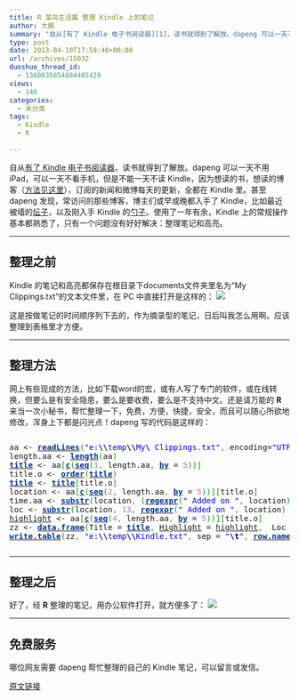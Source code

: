 ```yaml
---
title: R 菜鸟生活篇 整理 Kindle 上的笔记
author: 大鹏
summary: "自从[有了 Kindle 电子书阅读器][1]，读书就得到了解放。dapeng 可以一天不用 iPad，可以一天不看手机，但是不能一天不读 Kindle，因为想读的书，想读的博客（[方法见这里][2]），订阅的新闻和微博每天的更新，全都在 Kindle 里。甚至 dapeng 发现，常访问的那些博客，博主们或早或晚都入手了 Kindle，比如最近被墙的[坛子][3]，以及刚入手 Kindle 的[勺子][4]。使用了一年有余，Kindle 上的常规操作基本都熟悉了，只有一个问题没有好好解决：整理笔记和高亮。"
type: post
date: 2013-04-10T17:59:40+00:00
url: /archives/15032
duoshuo_thread_id:
  - 1360835854884405429
views:
  - 146
categories:
  - 未分类
tags:
  - Kindle
  - R

---
```

自从[有了 Kindle 电子书阅读器][1]，读书就得到了解放。dapeng 可以一天不用 iPad，可以一天不看手机，但是不能一天不读 Kindle，因为想读的书，想读的博客（[方法见这里][2]），订阅的新闻和微博每天的更新，全都在 Kindle 里。甚至 dapeng 发现，常访问的那些博客，博主们或早或晚都入手了 Kindle，比如最近被墙的[坛子][3]，以及刚入手 Kindle 的[勺子][4]。使用了一年有余，Kindle 上的常规操作基本都熟悉了，只有一个问题没有好好解决：整理笔记和高亮。

* * *

## 整理之前

Kindle 的笔记和高亮都保存在根目录下documents文件夹里名为“My Clippings.txt”的文本文件里，在 PC 中直接打开是这样的： ![][5]

这是按做笔记的时间顺序列下去的，作为摘录型的笔记，日后叫我怎么用啊。应该整理到表格里才方便。

* * *

## 整理方法

网上有些现成的方法，比如下载word的宏，或有人写了专门的软件，或在线转换，但要么是有安全隐患，要么是要收费，要么是不支持中文。还是请万能的 **R** 来当一次小秘书，帮忙整理一下，免费，方便，快捷，安全，而且可以随心所欲地修改，浑身上下都是闪光点！dapeng 写的代码是这样的：

<div style="overflow:auto;">
  <div class="geshifilter">
    <pre class="r geshifilter-R" style="font-family:monospace;">aa <span style="">&lt;-</span> <a href="http://inside-r.org/r-doc/base/readLines"><span style="color: #003399; font-weight: bold;">readLines</span></a><span style="color: #009900;">&#40;</span><span style="color: #0000ff;">"e:<span style="color: #000099; font-weight: bold;">\\</span>temp<span style="color: #000099; font-weight: bold;">\\</span>My<span style="color: #000099; font-weight: bold;">\ </span>Clippings.txt"</span><span style="color: #339933;">,</span> encoding=<span style="color: #0000ff;">"UTF-8"</span><span style="color: #009900;">&#41;</span>
length.aa <span style="">&lt;-</span> <a href="http://inside-r.org/r-doc/base/length"><span style="color: #003399; font-weight: bold;">length</span></a><span style="color: #009900;">&#40;</span>aa<span style="color: #009900;">&#41;</span>
<a href="http://inside-r.org/r-doc/graphics/title"><span style="color: #003399; font-weight: bold;">title</span></a> <span style="">&lt;-</span> aa<span style="color: #009900;">&#91;</span><a href="http://inside-r.org/r-doc/base/c"><span style="color: #003399; font-weight: bold;">c</span></a><span style="color: #009900;">&#40;</span><a href="http://inside-r.org/r-doc/base/seq"><span style="color: #003399; font-weight: bold;">seq</span></a><span style="color: #009900;">&#40;</span><span style="color: #cc66cc;">1</span><span style="color: #339933;">,</span> length.aa<span style="color: #339933;">,</span> <a href="http://inside-r.org/r-doc/base/by"><span style="color: #003399; font-weight: bold;">by</span></a> = <span style="color: #cc66cc;">5</span><span style="color: #009900;">&#41;</span><span style="color: #009900;">&#41;</span><span style="color: #009900;">&#93;</span>
title.o <span style="">&lt;-</span> <a href="http://inside-r.org/r-doc/base/order"><span style="color: #003399; font-weight: bold;">order</span></a><span style="color: #009900;">&#40;</span><a href="http://inside-r.org/r-doc/graphics/title"><span style="color: #003399; font-weight: bold;">title</span></a><span style="color: #009900;">&#41;</span>
<a href="http://inside-r.org/r-doc/graphics/title"><span style="color: #003399; font-weight: bold;">title</span></a> <span style="">&lt;-</span> <a href="http://inside-r.org/r-doc/graphics/title"><span style="color: #003399; font-weight: bold;">title</span></a><span style="color: #009900;">&#91;</span>title.o<span style="color: #009900;">&#93;</span>
location <span style="">&lt;-</span> aa<span style="color: #009900;">&#91;</span><a href="http://inside-r.org/r-doc/base/c"><span style="color: #003399; font-weight: bold;">c</span></a><span style="color: #009900;">&#40;</span><a href="http://inside-r.org/r-doc/base/seq"><span style="color: #003399; font-weight: bold;">seq</span></a><span style="color: #009900;">&#40;</span><span style="color: #cc66cc;">2</span><span style="color: #339933;">,</span> length.aa<span style="color: #339933;">,</span> <a href="http://inside-r.org/r-doc/base/by"><span style="color: #003399; font-weight: bold;">by</span></a> = <span style="color: #cc66cc;">5</span><span style="color: #009900;">&#41;</span><span style="color: #009900;">&#41;</span><span style="color: #009900;">&#93;</span><span style="color: #009900;">&#91;</span>title.o<span style="color: #009900;">&#93;</span>
time.aa <span style="">&lt;-</span> <a href="http://inside-r.org/r-doc/base/substr"><span style="color: #003399; font-weight: bold;">substr</span></a><span style="color: #009900;">&#40;</span>location<span style="color: #339933;">,</span> <span style="color: #009900;">&#40;</span><a href="http://inside-r.org/r-doc/base/regexpr"><span style="color: #003399; font-weight: bold;">regexpr</span></a><span style="color: #009900;">&#40;</span><span style="color: #0000ff;">" Added on "</span><span style="color: #339933;">,</span> location<span style="color: #009900;">&#41;</span> <span style="">+</span> <span style="color: #cc66cc;">10</span><span style="color: #009900;">&#41;</span> <span style="color: #339933;">,</span> <a href="http://inside-r.org/r-doc/base/nchar"><span style="color: #003399; font-weight: bold;">nchar</span></a><span style="color: #009900;">&#40;</span>location<span style="color: #009900;">&#41;</span><span style="color: #009900;">&#41;</span><span style="color: #009900;">&#91;</span>title.o<span style="color: #009900;">&#93;</span>
loc <span style="">&lt;-</span> <a href="http://inside-r.org/r-doc/base/substr"><span style="color: #003399; font-weight: bold;">substr</span></a><span style="color: #009900;">&#40;</span>location<span style="color: #339933;">,</span> <span style="color: #cc66cc;">13</span><span style="color: #339933;">,</span> <a href="http://inside-r.org/r-doc/base/regexpr"><span style="color: #003399; font-weight: bold;">regexpr</span></a><span style="color: #009900;">&#40;</span><span style="color: #0000ff;">" Added on "</span><span style="color: #339933;">,</span> location<span style="color: #009900;">&#41;</span> <span style="">-</span> <span style="color: #cc66cc;">5</span><span style="color: #009900;">&#41;</span><span style="color: #009900;">&#91;</span><a href="http://inside-r.org/r-doc/base/order"><span style="color: #003399; font-weight: bold;">order</span></a><span style="color: #009900;">&#40;</span>title.o<span style="color: #009900;">&#41;</span><span style="color: #009900;">&#93;</span>
<a href="http://inside-r.org/packages/cran/highlight"><span style="">highlight</span></a> <span style="">&lt;-</span> aa<span style="color: #009900;">&#91;</span><a href="http://inside-r.org/r-doc/base/c"><span style="color: #003399; font-weight: bold;">c</span></a><span style="color: #009900;">&#40;</span><a href="http://inside-r.org/r-doc/base/seq"><span style="color: #003399; font-weight: bold;">seq</span></a><span style="color: #009900;">&#40;</span><span style="color: #cc66cc;">4</span><span style="color: #339933;">,</span> length.aa<span style="color: #339933;">,</span> <a href="http://inside-r.org/r-doc/base/by"><span style="color: #003399; font-weight: bold;">by</span></a> = <span style="color: #cc66cc;">5</span><span style="color: #009900;">&#41;</span><span style="color: #009900;">&#41;</span><span style="color: #009900;">&#93;</span><span style="color: #009900;">&#91;</span>title.o<span style="color: #009900;">&#93;</span>
zz <span style="">&lt;-</span> <a href="http://inside-r.org/r-doc/base/data.frame"><span style="color: #003399; font-weight: bold;">data.frame</span></a><span style="color: #009900;">&#40;</span>Title = <a href="http://inside-r.org/r-doc/graphics/title"><span style="color: #003399; font-weight: bold;">title</span></a><span style="color: #339933;">,</span> <a href="http://inside-r.org/packages/cran/highlight"><span style="">Highlight</span></a> = <a href="http://inside-r.org/packages/cran/highlight"><span style="">highlight</span></a><span style="color: #339933;">,</span>  Loc = loc<span style="color: #339933;">,</span> <a href="http://inside-r.org/packages/cran/time"><span style="">Time</span></a> = time.aa<span style="color: #009900;">&#41;</span>
<a href="http://inside-r.org/r-doc/utils/write.table"><span style="color: #003399; font-weight: bold;">write.table</span></a><span style="color: #009900;">&#40;</span>zz<span style="color: #339933;">,</span> <span style="color: #0000ff;">"e:<span style="color: #000099; font-weight: bold;">\\</span>temp<span style="color: #000099; font-weight: bold;">\\</span>Kindle.txt"</span><span style="color: #339933;">,</span> sep = <span style="color: #0000ff;">"<span style="color: #000099; font-weight: bold;">\t</span>"</span><span style="color: #339933;">,</span> <a href="http://inside-r.org/r-doc/base/row.names"><span style="color: #003399; font-weight: bold;">row.names</span></a> = <span style="color: #000000; font-weight: bold;">FALSE</span><span style="color: #009900;">&#41;</span></pre></p>
  </div>
</div>

* * *

## 整理之后

好了，经 **R** 整理的笔记，用办公软件打开，就方便多了： ![][6]

* * *

## 免费服务

哪位网友需要 dapeng 帮忙整理的自己的 Kindle 笔记，可以留言或发信。

 [1]: http://pzhao.org/2011-08-14-%e6%9c%9f%e5%be%85%e6%88%91%e7%9a%84kindle/
 [2]: http://pzhao.org/2013-03-05/
 [3]: http://tumutanzi.com/archives/8308
 [4]: http://justyy.com/archives/28071
 [5]: https://koaqbg.blu.livefilestore.com/y1pnRNnCyFfegudte5rs7qV_3RuOcCLdqeTpTXMvvJ9t9wHNqllbhMXIbTXR_xycLZib7CLdaimb-592ggyHS3h3IZYCQmDFJZ9/2013-04-10_Kindle_My_Clippings.png
 [6]: https://jpaqbg.blu.livefilestore.com/y1pcH7C83ILGLeHIuo_O7gnH76dZfexzq66GKcngnEQx_8hYSgl--LJWfmgAC6CM_tiU6IVrZBK2FpulMTyCqK3uW0tkHtdXi_Q/2013-04-10_Kindle_Highlight.png

[原文链接](http://dapengde.com/archives/15032)

